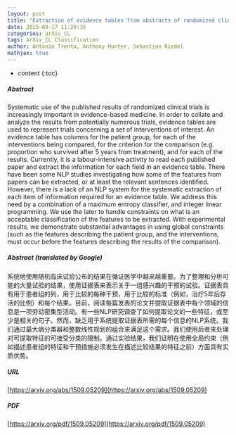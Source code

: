 ```yaml
---
layout: post
title: "Extraction of evidence tables from abstracts of randomized clinical trials using a maximum entropy classifier and global constraints"
date: 2015-09-17 11:20:35
categories: arXiv_CL
tags: arXiv_CL Classification
author: Antonio Trenta, Anthony Hunter, Sebastian Riedel
mathjax: true
---
```


* content
{:toc}

##### Abstract
Systematic use of the published results of randomized clinical trials is increasingly important in evidence-based medicine. In order to collate and analyze the results from potentially numerous trials, evidence tables are used to represent trials concerning a set of interventions of interest. An evidence table has columns for the patient group, for each of the interventions being compared, for the criterion for the comparison (e.g. proportion who survived after 5 years from treatment), and for each of the results. Currently, it is a labour-intensive activity to read each published paper and extract the information for each field in an evidence table. There have been some NLP studies investigating how some of the features from papers can be extracted, or at least the relevant sentences identified. However, there is a lack of an NLP system for the systematic extraction of each item of information required for an evidence table. We address this need by a combination of a maximum entropy classifier, and integer linear programming. We use the later to handle constraints on what is an acceptable classification of the features to be extracted. With experimental results, we demonstrate substantial advantages in using global constraints (such as the features describing the patient group, and the interventions, must occur before the features describing the results of the comparison).

##### Abstract (translated by Google)
系统地使用随机临床试验公布的结果在循证医学中越来越重要。为了整理和分析可能的大量试验的结果，使用证据表来表示关于一组感兴趣的干预的试验。证据表具有用于患者组的列，用于比较的每种干预，用于比较的标准（例如，治疗5年后存活的比例）和每个结果。目前，阅读每篇发表的论文并提取证据表中每个领域的信息是一项劳动密集型活动。有一些NLP研究调查了如何提取论文的一些特征，或至少是相关的句子。然而，缺乏用于系统提取证据表所需的每个信息的NLP系统。我们通过最大熵分类器和整数线性规划的组合来满足这个需求。我们使用后者来处理对可提取特征的可接受分类的限制。通过实验结果，我们证明在使用全局约束（例如描述患者组的特征和干预措施必须发生在描述比较结果的特征之前）方面具有实质优势。

##### URL
[https://arxiv.org/abs/1509.05209](https://arxiv.org/abs/1509.05209)

##### PDF
[https://arxiv.org/pdf/1509.05209](https://arxiv.org/pdf/1509.05209)

